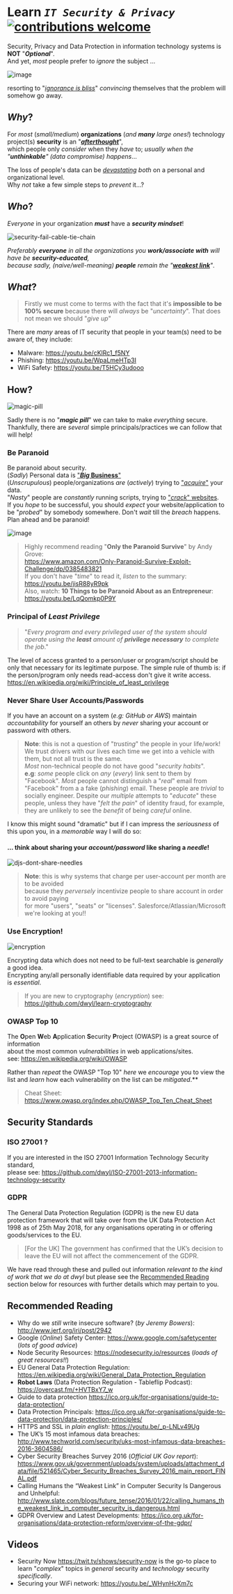 # Learn _`IT Security & Privacy`_ [![contributions welcome](https://img.shields.io/badge/contributions-welcome-brightgreen.svg?style=flat)](https://github.com/dwyl/learn-security/issues)


Security, Privacy and Data Protection in information technology
systems is **NOT** "_**Optional**_". <br />
And yet, _most_ people prefer to _ignore_ the subject ...

![image](https://cloud.githubusercontent.com/assets/194400/21071387/95ef3cc4-be96-11e6-83b6-1ae4c9009cb3.png)

resorting to "[_ignorance is bliss_](https://youtu.be/l5y68ErffgM)"
_convincing_ themselves that the problem will somehow go away.

## _Why_?

For _most_ (_small/medium_) **organizations** (_and **many** large ones!_) technology project(s) **security**
is an "[***afterthought***](https://en.wiktionary.org/wiki/afterthought#Noun)", <br />
which people only _consider_ when they
_have_ to; _usually when the "**unthinkable**" (data compromise) happens_...

The loss of people's data can be [_devastating_](http://www.today.com/money/id-theft-can-take-heavy-emotional-toll-victims-1D80305639)
_both_ on a personal and organizational level.  <br />
Why _not_ take a few simple steps to _prevent_ it...?


## _Who_?

_Everyone_ in your organization _**must**_ have a _**security mindset**_! <br />

![security-fail-cable-tie-chain](https://cloud.githubusercontent.com/assets/194400/21071637/a8ee1798-be9e-11e6-98b3-e08b3d4ad6ac.jpg)

_Preferably **everyone** in all the organizations you **work/associate
with** will have be **security-educated**, <br />
because sadly, (naive/well-meaning) **people** remain the "[**weakest link**](http://www.cio.com/article/2895404/cybercrime/people-remain-the-weakest-link-in-security.html)"_.


## _What_?

> Firstly we must come to terms with the fact that it's **impossible to be 100% secure** because there will
_always_ be "_uncertainty_". That does not mean we should "_give up_"

There are _many_ areas of IT security that people in your team(s)
need to be aware of, they include:

+ Malware: https://youtu.be/cKlRc1_f5NY
+ Phishing: https://youtu.be/WpaLmeHTp3I
+ WiFi Safety: https://youtu.be/T5HCy3udooo

## How?

![magic-pill](https://cloud.githubusercontent.com/assets/194400/21573069/440ea2d0-ced8-11e6-9dca-537e5dab857f.jpg)

Sadly there is no "***magic pill***" we can take to make _everything_ secure. <br />
Thankfully, there are _several_ simple principals/practices we can follow that will help!

### Be Paranoid

Be paranoid about security. <br />
(_Sadly_) Personal data is ["**_Big_ Business**"](http://europe.newsweek.com/secretive-world-selling-data-about-you-464789) <br />
(_Unscrupulous_) people/organizations _are_ (_actively_) trying to ["_acquire_"](https://www.engadget.com/2016/12/30/facebook-buys-data-on-users-offline-habits-for-better-ads/) your data. <br />
"_Nasty_" people are _constantly_ running scripts, trying to ["_crack_" websites](http://www.forbes.com/sites/jameslyne/2013/09/06/30000-web-sites-hacked-a-day-how-do-you-host-yours). <br />
If you _hope_ to be successful, you should _expect_ your website/application to
be "_probed_" by somebody somewhere.
Don't _wait_ till the _breach_ happens. Plan ahead and be paranoid!

![image](https://cloud.githubusercontent.com/assets/194400/21573821/1efd939e-cee1-11e6-8cba-1142fa2efc82.png)

> Highly recommend reading "**Only the Paranoid Survive**" by Andy Grove: <br />
https://www.amazon.com/Only-Paranoid-Survive-Exploit-Challenge/dp/0385483821 <br />
If you don't have "_time_" to read it, _listen_ to the summary: https://youtu.be/jisR88yR9pk <br />
Also, watch: **10 Things to be Paranoid About as an Entrepreneur**: https://youtu.be/LqQomkp0P9Y



### Principal of _Least Privilege_

> "_Every program and every privileged user of the system should operate
using the **least** amount of **privilege necessary** to complete the job_."

The level of access granted to a person/user or program/script should be
only that necessary for its legitimate purpose. The simple rule of thumb is:
if the person/program only needs read-access don't give it write access.
https://en.wikipedia.org/wiki/Principle_of_least_privilege

### Never Share User Accounts/Passwords

If you have an account on a system (_e.g: GitHub or AWS_)
maintain _accountability_ for yourself an others by _never_ sharing your account
or password with others.

> **Note**: this is not a question of "_trusting_" the people in your life/work!
We trust drivers with our lives each time we get into a vehicle with them,
but not all trust is the same. <br />
_Most_ non-technical people do not have good "_security habits_". <br />
**e.g**: _some_ people click on _any_ (_every_) link sent to them by "Facebook".
_Most_ people cannot distinguish a "_real_" email from "Facebook" from a
a fake (_phishing_) email. These people are _trivial_ to socially engineer.
Despite our _multiple_ attempts to "_educate_" these people,
unless they have "_felt the pain_" of identity fraud, for example,
they are unlikely to see the _benefit_ of being _careful_ online.

I know this might sound "dramatic" but if I can impress the _seriousness_ of this
upon you, in a _memorable_ way I will do so: <br />

#### ... think about sharing your _account/password_ like sharing a _needle_!

![djs-dont-share-needles](https://cloud.githubusercontent.com/assets/194400/21574204/d9c1ae0e-cee6-11e6-8e45-9f686697cfe2.png)


> **Note**: this is why systems that charge per user-account per month are to be avoided <br />
because they _perversely_ incentivize people to
share account in order to avoid paying <br />
for more "users", "seats" or "licenses". Salesforce/Atlassian/Microsoft we're looking at you!!

### Use Encryption!

![encryption](https://cloud.githubusercontent.com/assets/194400/21574006/757862e2-cee3-11e6-8a84-6b1ab67c467f.jpeg)

Encrypting data which does not need to be full-text searchable is _generally_ a good idea. <br />
Encrypting any/all personally identifiable data required by your application is _essential_.

> If you are new to cryptography (_encryption_) see:
https://github.com/dwyl/learn-cryptography


### OWASP Top 10

The **O**pen **W**eb **A**pplication **S**ecurity **P**roject (OWASP)
is a great source of information <br/>
about the most common _vulnerabilities_ in web applications/sites. <br />
see: https://en.wikipedia.org/wiki/OWASP

Rather than _repeat_ the OWASP "Top 10" _here_ we _encourage_ you to
view the list and _learn_ how each vulnerability on the list can be _mitigated_.**

> Cheat Sheet: https://www.owasp.org/index.php/OWASP_Top_Ten_Cheat_Sheet

## Security Standards

### ISO 27001 ?

If you are interested in the ISO 27001 Information Technology Security standard, <br />
please see: https://github.com/dwyl/ISO-27001-2013-information-technology-security

### GDPR
The General Data Protection Regulation (GDPR) is the new EU data protection
framework that will take over from the UK Data Protection Act 1998 as of
25th May 2018, for any organisations operating in or offering goods/services to
the EU.

> [For the UK] The government has confirmed that the UK’s decision to leave the EU will not affect the commencement of the GDPR.

We have read through these and pulled out information _relevant to the kind of
work that we do at dwyl_ but please see the [Recommended Reading](#recommended-reading)
section below for resources with further details which may pertain to you.


## Recommended Reading

+ Why do we _still_ write insecure software? (_by Jeremy Bowers_): http://www.jerf.org/iri/post/2942
+ Google (_Online_) Safety Center: https://www.google.com/safetycenter (_lots of good advice_)
+ Node Security Resources: https://nodesecurity.io/resources (_loads of great resources!!_)
+ EU General Data Protection Regulation:
https://en.wikipedia.org/wiki/General_Data_Protection_Regulation
+ **Robot Laws** (Data Protection Regulation - Tableflip Podcast):
https://overcast.fm/+HVTBxY7_w
+ Guide to data protection
https://ico.org.uk/for-organisations/guide-to-data-protection/
+ Data Protection Principals:
https://ico.org.uk/for-organisations/guide-to-data-protection/data-protection-principles/
+ HTTPS and SSL in _plain english_: https://youtu.be/_p-LNLv49Ug
+ The UK’s 15 most infamous data breaches:
http://www.techworld.com/security/uks-most-infamous-data-breaches-2016-3604586/
+ Cyber Security Breaches Survey 2016 (_Official UK Gov report_):
https://www.gov.uk/government/uploads/system/uploads/attachment_data/file/521465/Cyber_Security_Breaches_Survey_2016_main_report_FINAL.pdf
+ Calling Humans the “Weakest Link” in Computer Security Is Dangerous and Unhelpful:
http://www.slate.com/blogs/future_tense/2016/01/22/calling_humans_the_weakest_link_in_computer_security_is_dangerous.html
+ GDPR Overview and Latest Developments: https://ico.org.uk/for-organisations/data-protection-reform/overview-of-the-gdpr/

## Videos

+ Security Now https://twit.tv/shows/security-now is the go-to place to learn
"_complex_" topics in _general_ security and _technology_ security _specifically_.
+ Securing your WiFi network: https://youtu.be/_WHynHcXm7c
